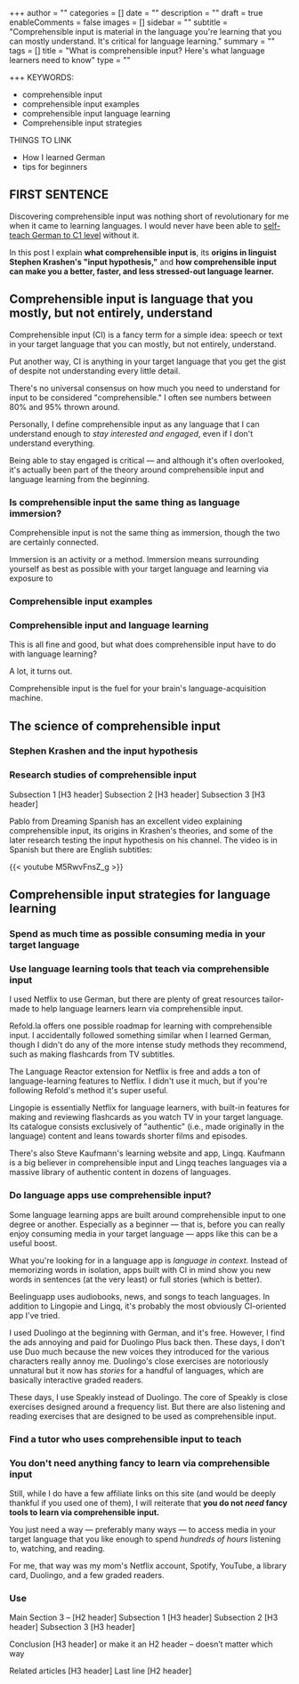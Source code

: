 +++
author = ""
categories = []
date = ""
description = ""
draft = true
enableComments = false
images = []
sidebar = ""
subtitle = "Comprehensible input is material in the language you're learning that you can mostly understand. It's critical for language learning."
summary = ""
tags = []
title = "What is comprehensible input? Here's what language learners need to know"
type = ""

+++
KEYWORDS:

* comprehensible input
* comprehensible input examples
* comprehensible input language learning
* Comprehensible input strategies

THINGS TO LINK

* How I learned German
* tips for beginners

## FIRST SENTENCE

Discovering comprehensible input was nothing short of revolutionary for me when it came to learning languages. I would never have been able to [self-teach German to C1 level](https://www.monoglotanxiety.com/blog/how-i-learned-german-to-c1-using-immersion-despite-being-busy-and-disorganized/) without it.

In this post I explain **what comprehensible input is**, its **origins in linguist Stephen Krashen's "input hypothesis,"** and **how comprehensible input can make you a better, faster, and less stressed-out language learner.**

## Comprehensible input is language that you mostly, but not entirely, understand

Comprehensible input (CI) is a fancy term for a simple idea: speech or text in your target language that you can mostly, but not entirely, understand.

Put another way, CI is anything in your target language that you get the gist of despite not understanding every little detail.

There's no universal consensus on how much you need to understand for input to be considered "comprehensible." I often see numbers between 80% and 95% thrown around.

Personally, I define comprehensible input as any language that I can understand enough to _stay interested and engaged_, even if I don't understand everything.

Being able to stay engaged is critical — and although it's often overlooked, it's  actually been part of the theory around comprehensible input and language learning from the beginning.

### Is comprehensible input the same thing as language immersion?

Comprehensible input is not the same thing as immersion, though the two are certainly connected.

Immersion is an activity or a method. Immersion means surrounding yourself as best as possible with your target language and learning via exposure to 

### Comprehensible input examples

### Comprehensible input and language learning

This is all fine and good, but what does comprehensible input have to do with language learning?

A lot, it turns out. 

Comprehensible input is the fuel for your brain's language-acquisition machine. 

## The science of comprehensible input

### Stephen Krashen and the input hypothesis

### Research studies of comprehensible input

Subsection 1 \[H3 header\] Subsection 2 \[H3 header\] Subsection 3 \[H3 header\]

Pablo from Dreaming Spanish has an excellent video explaining comprehensible input, its origins in Krashen's theories, and some of the later research testing the input hypothesis on his channel. The video is in Spanish but there are English subtitles:

{{< youtube M5RwvFnsZ_g >}}

## Comprehensible input strategies for language learning

### Spend as much time as possible consuming media in your target language

### Use language learning tools that teach via comprehensible input

I used Netflix to use German, but there are plenty of great resources tailor-made to help language learners learn via comprehensible input. 

Refold.la offers one possible roadmap for learning with comprehensible input. I accidentally followed something similar when I learned German, though I didn't do any of the more intense study methods they recommend, such as making flashcards from TV subtitles.

The Language Reactor extension for Netflix is free and adds a ton of language-learning features to Netflix. I didn't use it much, but if you're following Refold's method it's super useful.

Lingopie is essentially Netflix for language learners, with built-in features for making and reviewing flashcards as you watch TV in your target language. Its catalogue consists exclusively of "authentic" (i.e., made originally in the language) content and leans towards shorter films and episodes. 

There's also Steve Kaufmann's learning website and app, Lingq. Kaufmann is a big believer in comprehensible input and Lingq teaches languages via a massive library of authentic content in dozens of languages.

### Do language apps use comprehensible input?

Some language learning apps are built around comprehensible input to one degree or another. Especially as a beginner — that is, before you can really enjoy consuming media in your target language — apps like this can be a useful boost. 

What you're looking for in a language app is _language in context_. Instead of memorizing words in isolation, apps built with CI in mind show you new words in sentences (at the very least) or full stories (which is better).

Beelinguapp uses audiobooks, news, and songs to teach languages. In addition to Lingopie and Lingq, it's probably the most obviously CI-oriented app I've tried.

I used Duolingo at the beginning with German, and it's free. However, I find the ads annoying and paid for Duolingo Plus back then. These days, I don't use Duo much because the new voices they introduced for the various characters really annoy me. Duolingo's close exercises are notoriously unnatural but it now has _stories_ for a handful of languages, which are basically interactive graded readers.

These days, I use Speakly instead of Duolingo. The core of Speakly is close exercises designed around a frequency list. But there are also listening and reading exercises that are designed to be used as comprehensible input.

### Find a tutor who uses comprehensible input to teach

### You don't need anything fancy to learn via comprehensible input

Still, while I do have a few affiliate links on this site (and would be deeply thankful if you used one of them), I will reiterate that **you do not _need_ fancy tools to learn via comprehensible input.**

You just need a way — preferably many ways — to access media in your target language that you like enough to spend _hundreds of hours_ listening to, watching, and reading. 

For me, that way was my mom's Netflix account, Spotify, YouTube, a library card, Duolingo, and a few graded readers.

### Use

Main Section 3 – \[H2 header\] Subsection 1 \[H3 header\] Subsection 2 \[H3 header\] Subsection 3 \[H3 header\]

Conclusion \[H3 header\] or make it an H2 header – doesn’t matter which way

Related articles \[H3 header\] Last line \[H2 header\]